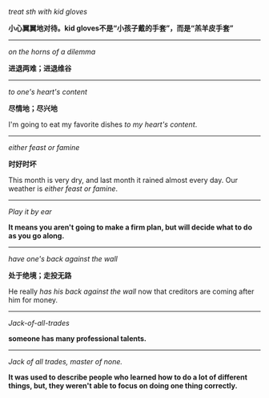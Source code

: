_treat sth with kid gloves_

__小心翼翼地对待。kid gloves不是“小孩子戴的手套”，而是“羔羊皮手套”__
___
_on the horns of a dilemma_

__进退两难；进退维谷__
___
_to one's heart's content_

__尽情地；尽兴地__

I'm going to eat my favorite dishes _to my heart's content_.
___
_either feast or famine_

__时好时坏__

This month is very dry, and last month it rained almost every day. Our weather is _either feast or famine_.
___
_Play it by ear_

__It means you aren't going to make a firm plan, but will decide what to do as you go along.__
___
_have one's back against the wall_

__处于绝境；走投无路__

He really _has his back against the wall_ now that creditors are coming after him for money.
___
_Jack-of-all-trades_

__someone has many professional talents.__
___
_Jack of all trades, master of none._

__It was used to describe people who learned how to do a lot of different things, but, they weren't able to focus on doing one thing correctly.__
